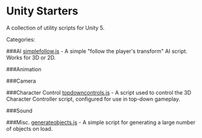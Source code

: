 # Unity Starters
A collection of utility scripts for Unity 5.


Categories:

###AI
[simplefollow.js](https://raw.githubusercontent.com/pflannery111/unity-starters/master/AI/Scripts/simplefollow.js) - A simple "follow the player's transform" AI script. Works for 3D or 2D.

###Animation

###Camera

###Character Control
[topdowncontrols.js](https://raw.githubusercontent.com/pflannery111/unity-starters/master/Character%20Control/topdowncontrols.js) - A script used to control the 3D Character Controller script, configured for use in top-down gameplay.

###Sound

###Misc.
[generateobjects.js](https://github.com/pflannery111/unity-starters/blob/master/Misc/generateobjects.js) - A simple script for generating a large number of objects on load.
